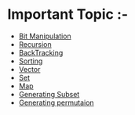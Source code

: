 
# Important Topic :- 

 - [Bit Manipulation](https://github.com/adityas-ops/bit-manipulation/blob/main/README.md)
 - [Recursion](https://github.com/adityas-ops/recursion)
 - [BackTracking](https://github.com/adityas-ops/bit-manipulation/blob/main/README.md)
 - [Sorting](https://github.com/adityas-ops/bit-manipulation/blob/main/README.md)
 - [Vector](https://github.com/adityas-ops/bit-manipulation/blob/main/README.md)
 - [Set](https://github.com/adityas-ops/bit-manipulation/blob/main/README.md)
 - [Map](https://github.com/adityas-ops/bit-manipulation/blob/main/README.md)
 - [Generating Subset]()
 - [Generating permutaion]()
 


